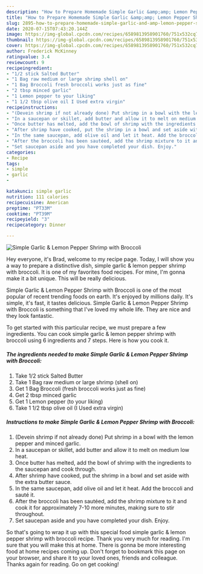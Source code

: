 ```yaml
---
description: "How to Prepare Homemade Simple Garlic &amp;amp; Lemon Pepper Shrimp with Broccoli"
title: "How to Prepare Homemade Simple Garlic &amp;amp; Lemon Pepper Shrimp with Broccoli"
slug: 2895-how-to-prepare-homemade-simple-garlic-and-amp-lemon-pepper-shrimp-with-broccoli
date: 2020-07-15T07:43:20.144Z
image: https://img-global.cpcdn.com/recipes/6589813958901760/751x532cq70/simple-garlic-lemon-pepper-shrimp-with-broccoli-recipe-main-photo.jpg
thumbnail: https://img-global.cpcdn.com/recipes/6589813958901760/751x532cq70/simple-garlic-lemon-pepper-shrimp-with-broccoli-recipe-main-photo.jpg
cover: https://img-global.cpcdn.com/recipes/6589813958901760/751x532cq70/simple-garlic-lemon-pepper-shrimp-with-broccoli-recipe-main-photo.jpg
author: Frederick McKinney
ratingvalue: 3.4
reviewcount: 9
recipeingredient:
- "1/2 stick Salted Butter"
- "1 Bag raw medium or large shrimp shell on"
- "1 Bag Broccoli fresh broccoli works just as fine"
- "2 tbsp minced garlic"
- "1 Lemon pepper to your liking"
- "1 1/2 tbsp olive oil I Used extra virgin"
recipeinstructions:
- "(Devein shrimp if not already done) Put shrimp in a bowl with the lemon pepper and minced garlic."
- "In a saucepan or skillet, add butter and allow it to melt on medium low heat."
- "Once butter has melted, add the bowl of shrimp with the ingredients to the saucepan and cook through."
- "After shrimp have cooked, put the shrimp in a bowl and set aside with the extra butter sauce."
- "In the same saucepan, add olive oil and let it heat. Add the broccoli and sauté it."
- "After the broccoli has been sautéed, add the shrimp mixture to it and cook it for approximately 7-10 more minutes, making sure to stir throughout."
- "Set saucepan aside and you have completed your dish. Enjoy."
categories:
- Recipe
tags:
- simple
- garlic
- 

katakunci: simple garlic  
nutrition: 111 calories
recipecuisine: American
preptime: "PT33M"
cooktime: "PT39M"
recipeyield: "3"
recipecategory: Dinner

---
```



![Simple Garlic &amp; Lemon Pepper Shrimp with Broccoli](https://img-global.cpcdn.com/recipes/6589813958901760/751x532cq70/simple-garlic-lemon-pepper-shrimp-with-broccoli-recipe-main-photo.jpg)

Hey everyone, it's Brad, welcome to my recipe page. Today, I will show you a way to prepare a distinctive dish, simple garlic &amp; lemon pepper shrimp with broccoli. It is one of my favorites food recipes. For mine, I'm gonna make it a bit unique. This will be really delicious.

Simple Garlic &amp; Lemon Pepper Shrimp with Broccoli is one of the most popular of recent trending foods on earth. It's enjoyed by millions daily. It's simple, it's fast, it tastes delicious. Simple Garlic &amp; Lemon Pepper Shrimp with Broccoli is something that I've loved my whole life. They are nice and they look fantastic.




To get started with this particular recipe, we must prepare a few ingredients. You can cook simple garlic &amp; lemon pepper shrimp with broccoli using 6 ingredients and 7 steps. Here is how you cook it.

<!--inarticleads1-->

##### The ingredients needed to make Simple Garlic &amp; Lemon Pepper Shrimp with Broccoli:

1. Take 1/2 stick Salted Butter
1. Take 1 Bag raw medium or large shrimp (shell on)
1. Get 1 Bag Broccoli (fresh broccoli works just as fine)
1. Get 2 tbsp minced garlic
1. Get 1 Lemon pepper (to your liking)
1. Take 1 1/2 tbsp olive oil (I Used extra virgin)




<!--inarticleads2-->

##### Instructions to make Simple Garlic &amp; Lemon Pepper Shrimp with Broccoli:

1. (Devein shrimp if not already done) Put shrimp in a bowl with the lemon pepper and minced garlic.
1. In a saucepan or skillet, add butter and allow it to melt on medium low heat.
1. Once butter has melted, add the bowl of shrimp with the ingredients to the saucepan and cook through.
1. After shrimp have cooked, put the shrimp in a bowl and set aside with the extra butter sauce.
1. In the same saucepan, add olive oil and let it heat. Add the broccoli and sauté it.
1. After the broccoli has been sautéed, add the shrimp mixture to it and cook it for approximately 7-10 more minutes, making sure to stir throughout.
1. Set saucepan aside and you have completed your dish. Enjoy.




So that's going to wrap it up with this special food simple garlic &amp; lemon pepper shrimp with broccoli recipe. Thank you very much for reading. I'm sure that you will make this at home. There is gonna be more interesting food at home recipes coming up. Don't forget to bookmark this page on your browser, and share it to your loved ones, friends and colleague. Thanks again for reading. Go on get cooking!
